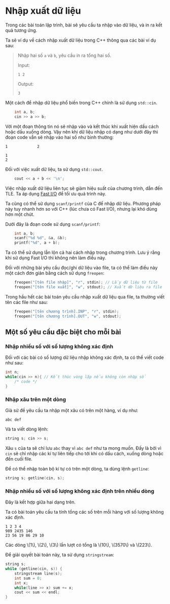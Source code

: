 # Nhập xuất dữ liệu

Trong các bài toán lập trình, bài sẽ yêu cầu ta nhập vào dữ liệu, và in ra kết quả tương ứng.

Ta sẽ ví dụ về cách nhập xuất dữ liệu trong C++ thông qua các bài ví dụ sau: 

> Nhập hai số `a` và `b`, yêu cầu in ra tổng hai số.
> 
> Input:
> 
> ```
> 1 2
> ```
> 
> Output:
> 
> ```
> 3
> ```

Một cách để nhập dữ liệu phổ biến trong C++ chính là sử dụng `std::cin`.

```C++
	int a, b;
	cin >> a >> b;
```

Với một đoạn thông tin nó sẽ nhập vào và kết thúc khi xuất hiện dấu cách hoặc dấu xuống dòng. Vậy nên khi dữ liệu nhập có dạng như dưới đây thì đoạn code vẫn sẽ nhập vào hai số như bình thường:

```
1             2
```

```
1
2
```

Đối với việc xuất dữ liệu, ta sử dụng `std::cout`.

```C++
	cout << a + b << '\n';
```

Việc nhập xuất dữ liệu liên tục sẽ giảm hiệu suất của chương trình, dẫn đến TLE. Ta áp dụng [Fast I/O](cpp-tips-and-tricks.md#fast-io) để tối ưu quá trình này.

Ta cũng có thể sử dụng `scanf/printf` của C để nhập dữ liệu. Phương pháp này tuy nhanh hơn so với C++ (lúc chưa có Fast I/O), nhưng lại khó dùng hơn một chút.

Dưới đây là đoạn code sử dụng `scanf/printf`:

```C
	int a, b;
	scanf("%d %d", &a, &b);
	printf("%d", a + b);
```

Ta có thể sử dụng lẫn lộn cả hai cách nhập trong chương trình. Lưu ý rằng khi sử dụng Fast I/O thì không nên làm điều này. 

Đối với những bài yêu cầu đọc/ghi dữ liệu vào file, ta có thể làm điều này một cách đơn giản bằng cách sử dụng `freopen`:

```C++
	freopen("[tên file nhập]", "r", stdin); // Lấy dữ liệu từ file
	freopen("[tên file xuất]", "w", stdout); // Xuất dữ liệu ra file
```

Trong hầu hết các bài toán yêu cầu nhập xuất dữ liệu qua file, ta thường viết tên các file như sau:

```C++
	freopen("[tên chương trình].INP", "r", stdin);
	freopen("[tên chương trình].OUT", "w", stdout); 
```

## Một số yêu cầu đặc biệt cho mỗi bài

### Nhập nhiều số với số lượng không xác định

Đối với các bài có số lượng dữ liệu nhập không xác định, ta có thể viết code như sau:

```C++
int n;
while(cin >> n){ // Kết thúc vòng lặp nếu không còn nhập số
	/* code */
}
```

### Nhập xâu trên một dòng

Giả sử đề yêu cầu ta nhập một xâu có trên một hàng, ví dụ như:

```
abc def
```

Và ta viết dòng lệnh:

```C++
string s; cin >> s;
```

Xâu `s` của ta sẽ chỉ lưu `abc` thay vì `abc def` như ta mong muốn. Đấy là bởi vì `cin` sẽ chỉ nhập các kí tự liên tiếp cho tới khi có dấu cách, xuống dòng hoặc đến cuối file.

Để có thể nhập toàn bộ kí tự có trên một dòng, ta dùng lệnh `getline`:

```C++
string s; getline(cin, s);
```

### Nhập nhiều số với số lượng không xác định trên nhiều dòng

Đây là kết hợp giữa hai dạng trên. 

Ta có bài toán yêu cầu ta tính tổng các số trên mỗi hàng với số lượng không xác định.

```
1 2 3 4
989 2435 146
23 56 19 86 29 10
```

Các dòng \\(1\\), \\(2\\), \\(3\\) lần lượt có tổng là \\(10\\), \\(3570\\) và \\(223\\).

Để giải quyết bài toán này, ta sử dụng `stringstream`:

```C++
string s;
while (getline(cin, s)) {
	stringstream line(s);
	int sum = 0;
	int x;
	while(line >> x) sum += x;
	cout << sum << endl;
}
```